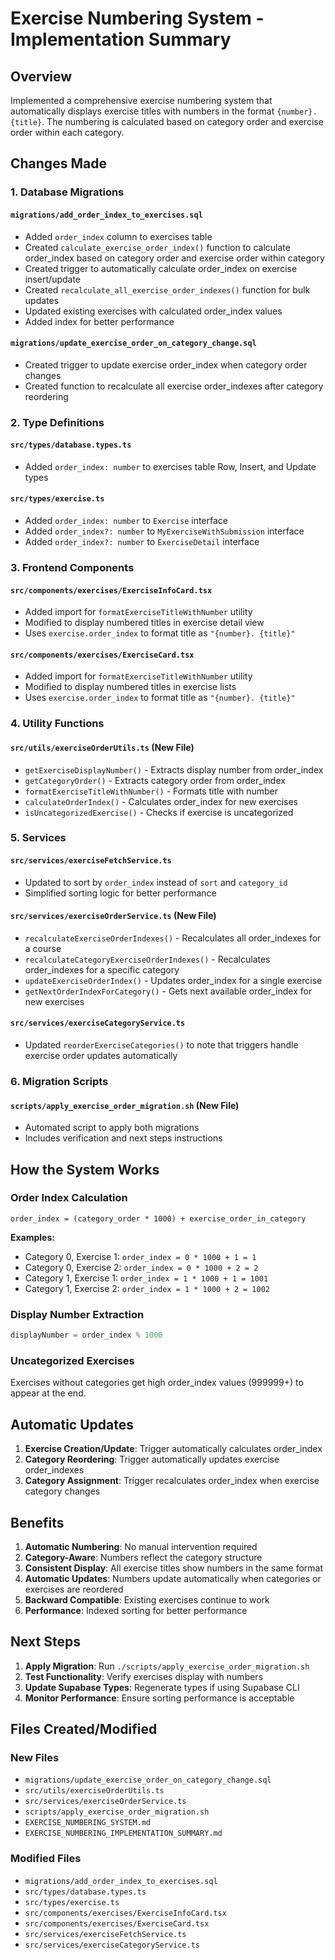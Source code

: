 # Exercise Numbering System - Implementation Summary

## Overview
Implemented a comprehensive exercise numbering system that automatically displays exercise titles with numbers in the format `{number}. {title}`. The numbering is calculated based on category order and exercise order within each category.

## Changes Made

### 1. Database Migrations

#### `migrations/add_order_index_to_exercises.sql`
- Added `order_index` column to exercises table
- Created `calculate_exercise_order_index()` function to calculate order_index based on category order and exercise order within category
- Created trigger to automatically calculate order_index on exercise insert/update
- Created `recalculate_all_exercise_order_indexes()` function for bulk updates
- Updated existing exercises with calculated order_index values
- Added index for better performance

#### `migrations/update_exercise_order_on_category_change.sql`
- Created trigger to update exercise order_index when category order changes
- Created function to recalculate all exercise order_indexes after category reordering

### 2. Type Definitions

#### `src/types/database.types.ts`
- Added `order_index: number` to exercises table Row, Insert, and Update types

#### `src/types/exercise.ts`
- Added `order_index: number` to `Exercise` interface
- Added `order_index?: number` to `MyExerciseWithSubmission` interface
- Added `order_index?: number` to `ExerciseDetail` interface

### 3. Frontend Components

#### `src/components/exercises/ExerciseInfoCard.tsx`
- Added import for `formatExerciseTitleWithNumber` utility
- Modified to display numbered titles in exercise detail view
- Uses `exercise.order_index` to format title as `"{number}. {title}"`

#### `src/components/exercises/ExerciseCard.tsx`
- Added import for `formatExerciseTitleWithNumber` utility
- Modified to display numbered titles in exercise lists
- Uses `exercise.order_index` to format title as `"{number}. {title}"`

### 4. Utility Functions

#### `src/utils/exerciseOrderUtils.ts` (New File)
- `getExerciseDisplayNumber()` - Extracts display number from order_index
- `getCategoryOrder()` - Extracts category order from order_index
- `formatExerciseTitleWithNumber()` - Formats title with number
- `calculateOrderIndex()` - Calculates order_index for new exercises
- `isUncategorizedExercise()` - Checks if exercise is uncategorized

### 5. Services

#### `src/services/exerciseFetchService.ts`
- Updated to sort by `order_index` instead of `sort` and `category_id`
- Simplified sorting logic for better performance

#### `src/services/exerciseOrderService.ts` (New File)
- `recalculateExerciseOrderIndexes()` - Recalculates all order_indexes for a course
- `recalculateCategoryExerciseOrderIndexes()` - Recalculates order_indexes for a specific category
- `updateExerciseOrderIndex()` - Updates order_index for a single exercise
- `getNextOrderIndexForCategory()` - Gets next available order_index for new exercises

#### `src/services/exerciseCategoryService.ts`
- Updated `reorderExerciseCategories()` to note that triggers handle exercise order updates automatically

### 6. Migration Scripts

#### `scripts/apply_exercise_order_migration.sh` (New File)
- Automated script to apply both migrations
- Includes verification and next steps instructions

## How the System Works

### Order Index Calculation
```
order_index = (category_order * 1000) + exercise_order_in_category
```

**Examples:**
- Category 0, Exercise 1: `order_index = 0 * 1000 + 1 = 1`
- Category 0, Exercise 2: `order_index = 0 * 1000 + 2 = 2`
- Category 1, Exercise 1: `order_index = 1 * 1000 + 1 = 1001`
- Category 1, Exercise 2: `order_index = 1 * 1000 + 2 = 1002`

### Display Number Extraction
```typescript
displayNumber = order_index % 1000
```

### Uncategorized Exercises
Exercises without categories get high order_index values (999999+) to appear at the end.

## Automatic Updates

1. **Exercise Creation/Update**: Trigger automatically calculates order_index
2. **Category Reordering**: Trigger automatically updates exercise order_indexes
3. **Category Assignment**: Trigger recalculates order_index when exercise category changes

## Benefits

1. **Automatic Numbering**: No manual intervention required
2. **Category-Aware**: Numbers reflect the category structure
3. **Consistent Display**: All exercise titles show numbers in the same format
4. **Automatic Updates**: Numbers update automatically when categories or exercises are reordered
5. **Backward Compatible**: Existing exercises continue to work
6. **Performance**: Indexed sorting for better performance

## Next Steps

1. **Apply Migration**: Run `./scripts/apply_exercise_order_migration.sh`
2. **Test Functionality**: Verify exercises display with numbers
3. **Update Supabase Types**: Regenerate types if using Supabase CLI
4. **Monitor Performance**: Ensure sorting performance is acceptable

## Files Created/Modified

### New Files
- `migrations/update_exercise_order_on_category_change.sql`
- `src/utils/exerciseOrderUtils.ts`
- `src/services/exerciseOrderService.ts`
- `scripts/apply_exercise_order_migration.sh`
- `EXERCISE_NUMBERING_SYSTEM.md`
- `EXERCISE_NUMBERING_IMPLEMENTATION_SUMMARY.md`

### Modified Files
- `migrations/add_order_index_to_exercises.sql`
- `src/types/database.types.ts`
- `src/types/exercise.ts`
- `src/components/exercises/ExerciseInfoCard.tsx`
- `src/components/exercises/ExerciseCard.tsx`
- `src/services/exerciseFetchService.ts`
- `src/services/exerciseCategoryService.ts`
